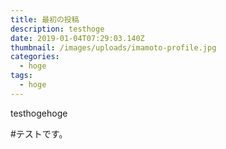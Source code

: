 ```yaml
---
title: 最初の投稿
description: testhoge
date: 2019-01-04T07:29:03.140Z
thumbnail: /images/uploads/imamoto-profile.jpg
categories:
  - hoge
tags:
  - hoge
---
```

testhogehoge


#テストです。
